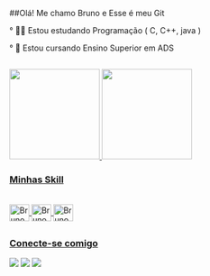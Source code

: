 ##Olá! Me chamo Bruno e Esse é meu Git

° 🐱‍👤 Estou estudando Programação ( C, C++, java )


° 🎉 Estou cursando Ensino Superior em ADS 


##

 <div>
  <a href="https://github.com/HBrunoSk">
  <img height="160em" src="https://github-readme-stats.vercel.app/api?username=HBrunoSk&show_icons=true&theme=dark&include_all_commits=true&count_private=true"/>
  <img height="160em" src="https://github-readme-stats.vercel.app/api/top-langs/?username=HBrunoSk&layout=compact&langs_count=7&theme=dark"/>
</div>
 <h3> Minhas Skill </h3>
<div style="display: inline_block"><br>
  <img align="center" alt="Bruno-Java" height="30" width="35" src="https://cdn-icons-png.flaticon.com/512/226/226777.png">
  <img align="center" alt="Bruno-C++" height="30" width="35" src="https://cdn-icons-png.flaticon.com/512/6132/6132221.png">
  <img align="center" alt="Bruno-C" height="30" width="35" src="https://cdn-icons.flaticon.com/png/512/3665/premium/3665923.png?token=exp=1652136017~hmac=0b50523daf20509231f355404e6ae5fd">
</div>        
        
 ##       
 <h3> Conecte-se comigo </h3>
<div>   
  <a href="https://www.instagram.com/bruno_diask/" target="_blank"><img src="https://img.shields.io/badge/-Instagram-%23E4405F?style=for-the-badge&logo=instagram&logoColor=white" target="_blank"></a>
  <a href = "mailto:bruno.alvespach13@gmail.com"><img src="https://img.shields.io/badge/-Gmail-%23333?style=for-the-badge&logo=gmail&logoColor=white" target="_blank"></a>
  <a href="https://www.linkedin.com/in/bruno-alves-345348189/" target="_blank"><img src="https://img.shields.io/badge/-LinkedIn-%230077B5?style=for-the-badge&logo=linkedin&logoColor=white" target="_blank"></a> 
</div>    
        
        
        

